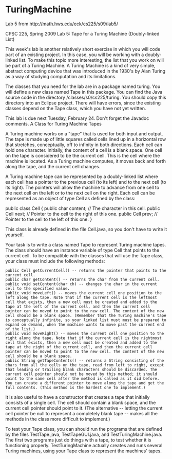 # TuringMachine

Lab 5 from http://math.hws.edu/eck/cs225/s09/lab5/

CPSC 225, Spring 2009
Lab 5: Tape for a Turing Machine (Doubly-linked List)

This week's lab is another relatively short exercise in which you will code part of an existing project. In this case, you will be working with a doubly-linked list. To make this topic more interesting, the list that you work on will be part of a Turing Machine. A Turing Machine is a kind of very simple, abstract computing device that was introduced in the 1930's by Alan Turing as a way of studying computation and its limitations.

The classes that you need for the lab are in a package named turing. You will define a new class named Tape in this package. You can find the Java source code in the directory /classes/s0/cs225/turing. You should copy this directory into an Eclipse project. There will have errors, since the existing classes depend on the Tape class, which you have not yet written.

This lab is due next Tuesday, February 24. Don't forget the Javadoc comments.
A Class for Turing Machine Tapes

A Turing machine works on a "tape" that is used for both input and output. The tape is made up of little squares called cells lined up in a horizontal row that stretches, conceptually, off to infinity in both directions. Each cell can hold one character. Initially, the content of a cell is a blank space. One cell on the tape is considered to be the current cell. This is the cell where the machine is located. As a Turing machine computes, it moves back and forth along the tape, and the current cell changes.

A Turing machine tape can be represented by a doubly-linked list where each cell has a pointer to the previous cell (to its left) and to the next cell (to its right). The pointers will allow the machine to advance from one cell to the next cell on the left or to the next cell on the right. Each cell can be represented as an object of type Cell as defined by the class:

   public class Cell {
      public char content;  // The character in this cell.
      public Cell next;     // Pointer to the cell to the right of this one.
      public Cell prev;     // Pointer to the cell to the left of this one.
   }

This class is already defined in the file Cell.java, so you don't have to write it yourself.

Your task is to write a class named Tape to represent Turing machine tapes. The class should have an instance variable of type Cell that points to the current cell. To be compatible with the classes that will use the Tape class, your class must include the following methods:

    public Cell getCurrentCell() -- returns the pointer that points to the current cell.
    public char getContent() -- returns the char from the current cell.
    public void setContent(char ch) -- changes the char in the current cell to the specified value.
    public void moveLeft() -- moves the current cell one position to the left along the tape. Note that if the current cell is the leftmost cell that exists, then a new cell must be created and added to the tape at the left of the current cell, and then the current cell pointer can be moved to point to the new cell. The content of the new cell should be a blank space. (Remember that the Turing machine's tape is conceptually infinite, so your linked list must must be prepared to expand on demand, when the machine wants to move past the current end of the list.)
    public void moveRight() -- moves the current cell one position to the right along the tape. Note that if the current cell is the rightmost cell that exists, then a new cell must be created and added to the tape at the right of the current cell, and then the current cell pointer can be moved to point to the new cell. The content of the new cell should be a blank space.
    public String getTapeContents() -- returns a String consisting of the chars from all the cells on the tape, read from left to right, except that leading or trailing blank characters should be discarded. The current cell pointer should not be moved by this method; it should point to the same cell after the method is called as it did before. You can create a different pointer to move along the tape and get the full contents. (This method is the hardest one to implement.)

It is also useful to have a constructor that creates a tape that initially consists of a single cell. The cell should contain a blank space, and the current cell pointer should point to it. (The alternative -- letting the current cell pointer be null to represent a completely blank tape -- makes all the methods in the class more difficult to implement.)

To test your Tape class, you can should run the programs that are defined by the files TestTape.java, TestTapeGUI.java, and TestTuringMachine.java. The first two programs just do things with a tape, to test whether it is functioning properly. TestTuringMachine actually creates and runs several Turing machines, using your Tape class to represent the machines' tapes.
